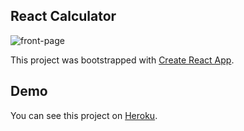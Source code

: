 ## React Calculator

![front-page](https://raw.github.com/carloseduardofdelima/React-Calculator/master/calc.PNG)

This project was bootstrapped with [Create React App](https://github.com/facebook/create-react-app).

## Demo

You can see this project on [Heroku](https://react-js-calc.herokuapp.com/).